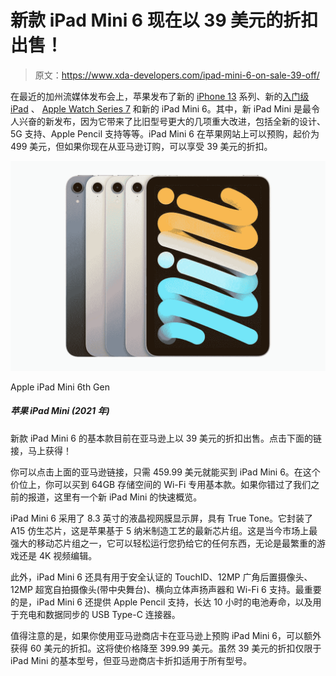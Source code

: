 # 新款 iPad Mini 6 现在以 39 美元的折扣出售！

> 原文：<https://www.xda-developers.com/ipad-mini-6-on-sale-39-off/>

在最近的加州流媒体发布会上，苹果发布了新的 [iPhone 13](https://www.xda-developers.com/iphone-13/#soc) 系列、新的[入门级 iPad](https://www.xda-developers.com/apples-entry-level-ipad-9-is-a-contender-for-the-best-back-to-school-tablet/) 、 [Apple Watch Series 7](https://www.xda-developers.com/apple-watch-7/) 和新的 iPad Mini 6。其中，新 iPad Mini 是最令人兴奋的新发布，因为它带来了比旧型号更大的几项重大改进，包括全新的设计、5G 支持、Apple Pencil 支持等等。iPad Mini 6 在苹果网站上可以预购，起价为 499 美元，但如果你现在从亚马逊订购，可以享受 39 美元的折扣。

 <picture>![The iPad Mini 6 is the 2021 compact iPad from Apple. It is powered by the A15 Bionic chip and supports the Apple Pencil 2.](img/93264efbe0bb1ade561267aec2ced555.png)</picture> 

Apple iPad Mini 6th Gen

##### 苹果 iPad Mini (2021 年)

新款 iPad Mini 6 的基本款目前在亚马逊上以 39 美元的折扣出售。点击下面的链接，马上获得！

你可以点击上面的亚马逊链接，只需 459.99 美元就能买到 iPad Mini 6。在这个价位上，你可以买到 64GB 存储空间的 Wi-Fi 专用基本款。如果你错过了我们之前的报道，这里有一个新 iPad Mini 的快速概览。

iPad Mini 6 采用了 8.3 英寸的液晶视网膜显示屏，具有 True Tone。它封装了 A15 仿生芯片，这是苹果基于 5 纳米制造工艺的最新芯片组。这是当今市场上最强大的移动芯片组之一，它可以轻松运行您扔给它的任何东西，无论是最繁重的游戏还是 4K 视频编辑。

此外，iPad Mini 6 还具有用于安全认证的 TouchID、12MP 广角后置摄像头、12MP 超宽自拍摄像头(带中央舞台)、横向立体声扬声器和 Wi-Fi 6 支持。最重要的是，iPad Mini 6 还提供 Apple Pencil 支持，长达 10 小时的电池寿命，以及用于充电和数据同步的 USB Type-C 连接器。

值得注意的是，如果你使用亚马逊商店卡在亚马逊上预购 iPad Mini 6，可以额外获得 60 美元的折扣。这将使价格降至 399.99 美元。虽然 39 美元的折扣仅限于 iPad Mini 的基本型号，但亚马逊商店卡折扣适用于所有型号。